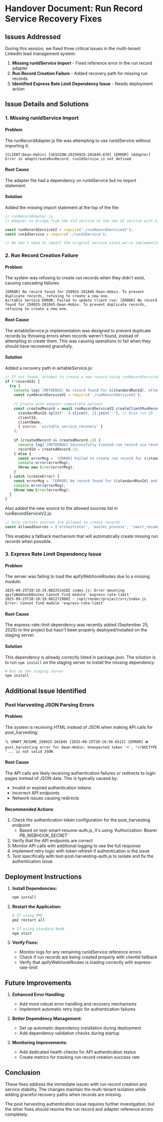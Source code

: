 # Handover Document: Run Record Service Recovery Fixes

## Issues Addressed
During this session, we fixed three critical issues in the multi-tenant LinkedIn lead management system:

1. **Missing runIdService Import** - Fixed reference error in the run record adapter
2. **Run Record Creation Failure** - Added recovery path for missing run records
3. **Identified Express Rate Limit Dependency Issue** - Needs deployment action

## Issue Details and Solutions

### 1. Missing runIdService Import

#### Problem
The runRecordAdapter.js file was attempting to use runIdService without importing it:

```
[CLIENT:Dean-Hobin] [SESSION:20250925-201849-678] [ERROR] [Adapter] Error in adaptCreateRunRecord: runIdService is not defined
```

#### Root Cause
The adapter file had a dependency on runIdService but no import statement.

#### Solution
Added the missing import statement at the top of the file:

```javascript
// runRecordAdapter.js
// Adapter to bridge from the old service to the new V2 service with Single Creation Point pattern

const runRecordServiceV2 = require('./runRecordServiceV2');
const runIdService = require('./runIdService');

// We don't need to import the original service since we're implementing all functionality directly
```

### 2. Run Record Creation Failure

#### Problem
The system was refusing to create run records when they didn't exist, causing cascading failures:

```
[ERROR] No record found for 250925-201845-Dean-Hobin. To prevent duplicate records, refusing to create a new one.
Airtable Service ERROR: Failed to update client run: [ERROR] No record found for 250925-201845-Dean-Hobin. To prevent duplicate records, refusing to create a new one.
```

#### Root Cause
The airtableService.js implementation was designed to prevent duplicate records by throwing errors when records weren't found, instead of attempting to create them. This was causing operations to fail when they should have recovered gracefully.

#### Solution
Added a recovery path in airtableService.js:

```javascript
// If not found, attempt to create a new record using runRecordServiceV2
if (!recordId) {
  try {
    console.log(`[METDEBUG] No record found for ${standardRunId}, attempting to create via runRecordServiceV2...`);
    const runRecordServiceV2 = require('./runRecordServiceV2');
    
    // Create with adapter-compatible options
    const createdRecord = await runRecordServiceV2.createClientRunRecord(
      standardRunId.split('-').slice(0, 2).join('-'), // Base run ID
      clientId, 
      clientName,
      { source: 'airtable_service_recovery' }
    );
    
    if (createdRecord && createdRecord.id) {
      console.log(`[METDEBUG] Successfully created run record via recovery path: ${createdRecord.id}`);
      recordId = createdRecord.id;
    } else {
      const errorMsg = `[ERROR] Failed to create run record for ${standardRunId} via recovery path.`;
      console.error(errorMsg);
      throw new Error(errorMsg);
    }
  } catch (createError) {
    const errorMsg = `[ERROR] No record found for ${standardRunId} and creation failed: ${createError.message}`;
    console.error(errorMsg);
    throw new Error(errorMsg);
  }
}
```

Also added the new source to the allowed sources list in runRecordServiceV2.js:

```javascript
// Only certain sources are allowed to create records
const allowedSources = ['orchestrator', 'master_process', 'smart_resume_workflow', 'batch_process', 'airtable_service_recovery'];
```

This enables a fallback mechanism that will automatically create missing run records when possible.

### 3. Express Rate Limit Dependency Issue

#### Problem
The server was failing to load the apifyWebhookRoutes due to a missing module:

```
2025-09-25T20:18:19.082251418Z index.js: Error mounting apifyWebhookRoutes Cannot find module 'express-rate-limit'
2025-09-25T20:18:19.082271988Z - /opt/render/project/src/index.js Error: Cannot find module 'express-rate-limit'
```

#### Root Cause
The express-rate-limit dependency was recently added (September 25, 2025) to the project but hasn't been properly deployed/installed on the staging server.

#### Solution
This dependency is already correctly listed in package.json. The solution is to run `npm install` on the staging server to install the missing dependency:

```bash
# Run on the staging server
npm install
```

## Additional Issue Identified

### Post Harvesting JSON Parsing Errors

#### Problem
The system is receiving HTML instead of JSON when making API calls for post_harvesting:

```
🔍 SMART_RESUME_250925-201845 [2025-09-25T20:18:50.651Z] [ERROR] ❌ post_harvesting error for Dean-Hobin: Unexpected token '<', "<!DOCTYPE "... is not valid JSON
```

#### Root Cause
The API calls are likely receiving authentication failures or redirects to login pages instead of JSON data. This is typically caused by:
- Invalid or expired authentication tokens
- Incorrect API endpoints
- Network issues causing redirects

#### Recommended Actions
1. Check the authentication token configuration for the post_harvesting endpoint
   - Based on test-smart-resume-auth.js, it's using 'Authorization: Bearer PB_WEBHOOK_SECRET'
2. Verify that the API endpoints are correct
3. Monitor API calls with additional logging to see the full response
4. Implement retry logic with token refresh if authentication is the issue
5. Test specifically with test-post-harvesting-auth.js to isolate and fix the authentication issue

## Deployment Instructions

1. **Install Dependencies:**
   ```bash
   npm install
   ```

2. **Restart the Application:**
   ```bash
   # If using PM2
   pm2 restart all
   
   # If using standard Node
   npm start
   ```

3. **Verify Fixes:**
   - Monitor logs for any remaining runIdService reference errors
   - Check if run records are being created properly with clientId fallback
   - Verify that apifyWebhookRoutes is loading correctly with express-rate-limit

## Future Improvements

1. **Enhanced Error Handling:**
   - Add more robust error handling and recovery mechanisms
   - Implement automatic retry logic for authentication failures

2. **Better Dependency Management:**
   - Set up automatic dependency installation during deployment
   - Add dependency validation checks during startup

3. **Monitoring Improvements:**
   - Add dedicated health checks for API authentication status
   - Create metrics for tracking run record creation success rate

## Conclusion

These fixes address the immediate issues with run record creation and service stability. The changes maintain the multi-tenant isolation while adding graceful recovery paths when records are missing.

The post harvesting authentication issue requires further investigation, but the other fixes should resolve the run record and adapter reference errors completely.